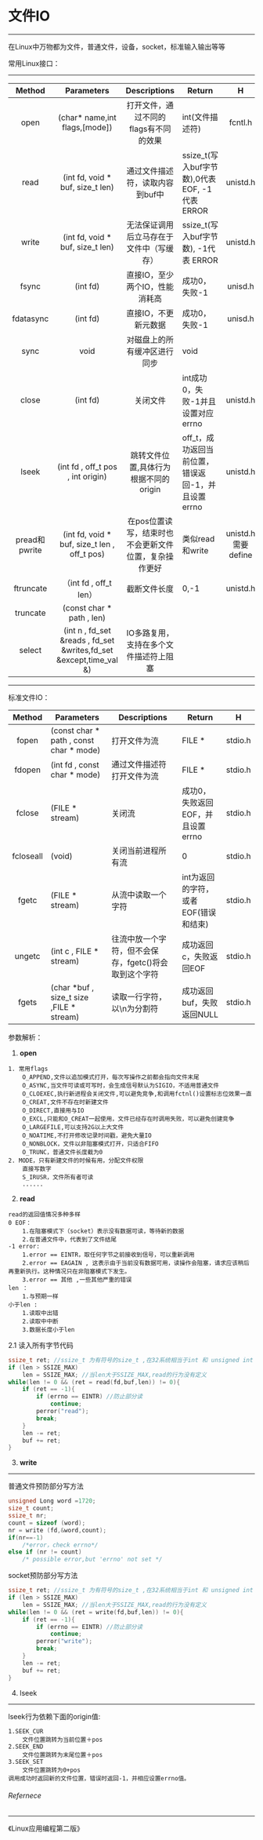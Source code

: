 # 文件IO

---

在Linux中万物都为文件，普通文件，设备，socket，标准输入输出等等

常用Linux接口：

---

|    Method     |                          Parameters                          |                     Descriptions                      | Return                                             |         H          |
| :-----------: | :----------------------------------------------------------: | :---------------------------------------------------: | -------------------------------------------------- | :----------------: |
|     open      |                (char* name,int flags,[mode])                 |         打开文件，通过不同的flags有不同的效果         | int(文件描述符)                                    |      fcntl.h       |
|     read      |               (int fd, void * buf, size_t len)               |            通过文件描述符，读取内容到buf中            | ssize_t(写入buf字节数),0代表 EOF, -1代表 ERROR     |      unistd.h      |
|     write     |               (int fd, void * buf, size_t len)               |       无法保证调用后立马存在于文件中（写缓存）        | ssize_t(写入buf字节数), -1代表 ERROR               |      unistd.h      |
|     fsync     |                           (int fd)                           |            直接IO，至少两个IO，性能消耗高             | 成功0，失败-1                                      |      unisd.h       |
|   fdatasync   |                           (int fd)                           |                 直接IO，不更新元数据                  | 成功0，失败-1                                      |      unisd.h       |
|     sync      |                             void                             |             对磁盘上的所有缓冲区进行同步              | void                                               |                    |
|     close     |                           (int fd)                           |                       关闭文件                        | int成功0，失败-1并且设置对应errno                  |      unistd.h      |
|     lseek     |              (int fd , off_t pos , int origin)               |         跳转文件位置,具体行为根据不同的origin         | off_t，成功返回当前位置，错误返回-1，并且设置errno |      unistd.h      |
| pread和pwrite |         (int fd, void * buf, size_t len , off_t pos)         | 在pos位置读写，结束时也不会更新文件位置，复杂操作更好 | 类似read和write                                    | unistd.h需要define |
|   ftruncate   |                    （int fd , off_t len）                    |                     截断文件长度                      | 0,-1                                               |      unistd.h      |
|   truncate    |                  (const char * path , len)                   |                                                       |                                                    |                    |
|    select     | (int n , fd_set &reads , fd_set &writes,fd_set &except,time_val &) |        IO多路复用，支持在多个文件描述符上阻塞         |                                                    |                    |

---

标准文件IO：

|  Method   | Parameters                               | Descriptions                                          | Return                               | H       |
| :-------: | ---------------------------------------- | ----------------------------------------------------- | ------------------------------------ | ------- |
|   fopen   | (const char * path , const char * mode)  | 打开文件为流                                          | FILE *                               | stdio.h |
|  fdopen   | (int fd , const char * mode)             | 通过文件描述符打开文件为流                            | FILE *                               | stdio.h |
|  fclose   | (FILE * stream)                          | 关闭流                                                | 成功0，失败返回EOF，并且设置errno    | stdio.h |
| fcloseall | (void)                                   | 关闭当前进程所有流                                    | 0                                    | stdio.h |
|   fgetc   | (FILE * stream)                          | 从流中读取一个字符                                    | int为返回的字符，或者EOF(错误和结束) | stdio.h |
|  ungetc   | (int c , FILE * stream)                  | 往流中放一个字符，但不会保存，fgetc()将会取到这个字符 | 成功返回c，失败返回EOF               | stdio.h |
|   fgets   | (char *buf , size_t size ,FILE * stream) | 读取一行字符，以\n为分割符                            | 成功返回buf，失败返回NULL            | stdio.h |









参数解析：

1. **open**

```
1. 常用flags
	O_APPEND,文件以追加模式打开，每次写操作之前都会指向文件末尾
	O_ASYNC,当文件可读或可写时，会生成信号默认为SIGIO，不适用普通文件
	O_CLOEXEC,执行新进程会关闭文件,可以避免竞争,和调用fctnl()设置标志位效果一直
	O_CREAT,文件不存在时新建文件
	O_DIRECT,直接用与IO
	O_EXCL,只能和O_CREAT一起使用，文件已经存在时调用失败，可以避免创建竞争
	O_LARGEFILE,可以支持2G以上大文件
	O_NOATIME,不打开修改记录时间戳，避免大量IO
	O_NONBLOCK，文件以非阻塞模式打开，只适合FIFO
	O_TRUNC，普通文件长度截为0
2. MODE，只有新建文件的时候有用，分配文件权限
	直接写数字
	S_IRUSR，文件所有者可读
	......
```

2. **read**

```
read的返回值情况多种多样
0 EOF：
	1.在阻塞模式下（socket）表示没有数据可读，等待新的数据
	2.在普通文件中，代表到了文件结尾
-1 error:
	1.error == EINTR，取任何字节之前接收到信号，可以重新调用
	2.error == EAGAIN , 这表示由于当前没有数据可用，读操作会阻塞，请求应该稍后再重新执行。这种情况只在非阻塞模式下发生。
	3.error == 其他 ,一些其他严重的错误
len ：
	1.与预期一样
小于len :
	1.读取中出错
	2.读取中中断
	3.数据长度小于len
```

 2.1 读入所有字节代码

```c
ssize_t ret; //ssize_t 为有符号的size_t ,在32系统相当于int 和 unsigned int
if (len > SSIZE_MAX)
    len = SSIZE_MAX; //当len大于SSIZE_MAX,read的行为没有定义
while(len != 0 && (ret = read(fd,buf,len)) != 0){
    if (ret == -1){
        if (errno == EINTR) //防止部分读
            continue;
        perror("read");
        break;
    }
    len -= ret;
    buf += ret;
}
```

3.  **write**

---



普通文件预防部分写方法

```c
unsigned Long word =1720;
size_t count;
ssize_t nr;
count = sizeof (word);
nr = write (fd,&word,count);
if(nr==-1)
	/*error，check errno*/
else if (nr != count)
    /* possible error,but 'errno' not set */
```

socket预防部分写方法

```c
ssize_t ret; //ssize_t 为有符号的size_t ,在32系统相当于int 和 unsigned int
if (len > SSIZE_MAX)
    len = SSIZE_MAX; //当len大于SSIZE_MAX,read的行为没有定义
while(len != 0 && (ret = write(fd,buf,len)) != 0){
    if (ret == -1){
        if (errno == EINTR) //防止部分读
            continue;
        perror("write");
        break;
    }
    len -= ret;
    buf += ret;
}
```

4. lseek

---

lseek行为依赖下面的origin值:

```
1.SEEK_CUR
	文件位置跳转为当前位置＋pos
2.SEEK_END
	文件位置跳转为末尾位置＋pos
3.SEEK_SET
	文件位置跳转为0+pos
调用成功时返回新的文件位置，错误时返回-1，并相应设置errno值。
```



###### Refernece

---

《Linux应用编程第二版》

